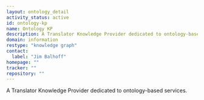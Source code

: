 ```yaml
---
layout: ontology_detail
activity_status: active
id: ontology-kp
name: Ontology KP
description: A Translator Knowledge Provider dedicated to ontology-based services.
domain: information
restype: "knowledge graph"
contact:
  label: "Jim Balhoff"
homepage: ""
tracker: ""
repository: ""
---
```


A Translator Knowledge Provider dedicated to ontology-based services.

